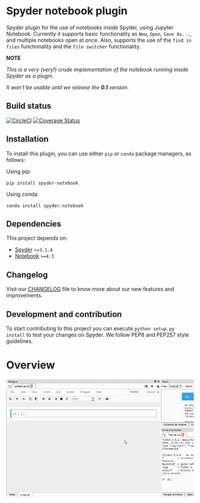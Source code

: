 # Spyder notebook plugin

Spyder plugin for the use of notebooks inside Spyder,
using Jupyter Notebook. Currently it supports basic functionality as `New`,
`Open`, `Save As...`, and multiple notebooks open at once. Also, supports the use of the `find in files` functionality and the `file switcher` functionality.

**NOTE**

*This is a very (very!) crude implementation of the notebook running inside
Spyder as a plugin.*

*It won't be usable until we release the **0.1** version.*

## Build status

[![CircleCI](https://circleci.com/gh/spyder-ide/spyder-notebook.svg?style=svg)](https://circleci.com/gh/spyder-ide/spyder-notebook)
[![Coverage Status](https://coveralls.io/repos/github/spyder-ide/spyder-notebook/badge.svg?branch=master)](https://coveralls.io/github/spyder-ide/spyder-notebook?branch=master)

## Installation
To install this plugin, you can use either ``pip`` or ``conda`` package managers, as follows:

Using pip:
```
pip install spyder-notebook
```

Using conda:
```
conda install spyder-notebook
```

## Dependencies

This project depends on:

* [Spyder](https://github.com/spyder-ide/spyder) `>=3.1.4`
* [Notebook](https://github.com/jupyter/notebook) `>=4.3`


## Changelog
Visit our [CHANGELOG](CHANGELOG.md) file to know more about our new features and improvements.

## Development and contribution
To start contributing to this project you can execute ``python setup.py install`` to test your changes on Spyder. We follow PEP8 and PEP257 style guidelines.

# Overview
![example](/doc/example.gif)

